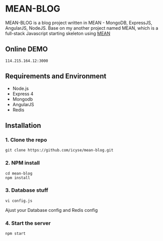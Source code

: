 # MEAN-BLOG
MEAN-BLOG is a blog project written in MEAN - MongoDB, ExpressJS, AngularJS, NodeJS.
Base on my another project named MEAN, which is a full-stack Javascript starting skeleton using [MEAN](https://github.com/icyse/mean)

## Online DEMO

	114.215.164.12:3000

## Requirements and Environment
* Node.js
* Express 4
* Mongodb
* AngularJS
* Redis

## Installation

### 1. Clone the repo

    git clone https://github.com/icyse/mean-blog.git

### 2. NPM install

    cd mean-blog
    npm install
    
### 3. Database stuff

	vi config.js

Ajust your Database config and Redis config

### 4. Start the server

	npm start
